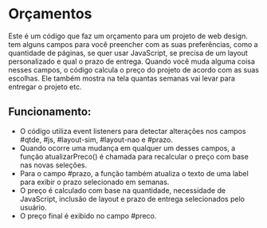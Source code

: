 # Orçamentos

Este é um código que faz um orçamento para um projeto de web design. tem alguns campos para você preencher com as suas preferências, como a quantidade de páginas, se quer usar JavaScript, se precisa de um layout personalizado e qual o prazo de entrega.
Quando você muda alguma coisa nesses campos, o código calcula o preço do projeto de acordo com as suas escolhas. Ele também mostra na tela quantas semanas vai levar para entregar o projeto etc.


## Funcionamento:

- O código utiliza event listeners para detectar alterações nos campos #qtde, #js, #layout-sim, #layout-nao e #prazo.
- Quando ocorre uma mudança em qualquer um desses campos, a função atualizarPreco() é chamada para recalcular o preço com base nas novas seleções.
- Para o campo #prazo, a função também atualiza o texto de uma label para exibir o prazo selecionado em semanas.
- O preço é calculado com base na quantidade, necessidade de JavaScript, inclusão de layout e prazo de entrega selecionados pelo usuário.
- O preço final é exibido no campo #preco.
